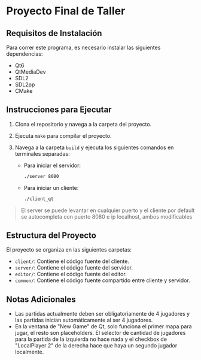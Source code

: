 # Proyecto Final de Taller

## Requisitos de Instalación

Para correr este programa, es necesario instalar las siguientes dependencias:
- Qt6
- QtMediaDev
- SDL2
- SDL2pp
- CMake

## Instrucciones para Ejecutar

1. Clona el repositorio y navega a la carpeta del proyecto.
2. Ejecuta `make` para compilar el proyecto.
3. Navega a la carpeta `build` y ejecuta los siguientes comandos en terminales separadas:
   
   - Para iniciar el servidor:
     ```sh
     ./server 8080
     ```

   - Para iniciar un cliente:
     ```sh
     ./client_qt
     ```
> El server se puede levantar en cualquier puerto y el cliente por default se autocompleta con puerto 8080 e ip localhost, ambos modificables

## Estructura del Proyecto

El proyecto se organiza en las siguientes carpetas:

- `client/`: Contiene el código fuente del cliente.
- `server/`: Contiene el código fuente del servidor.
- `editor/`: Contiene el código fuente del editor.
- `common/`: Contiene el código fuente compartido entre cliente y servidor.

## Notas Adicionales

- Las partidas actualmente deben ser obligatoriamente de 4 jugadores y las partidas inician automáticamente al ser 4 jugadores.
- En la ventana de "New Game" de Qt, solo funciona el primer mapa para jugar, el resto son placeholders. El selector de cantidad de jugadores para la partida de la izquierda no hace nada y el checkbox de "LocalPlayer 2" de la derecha hace que haya un segundo jugador localmente.

